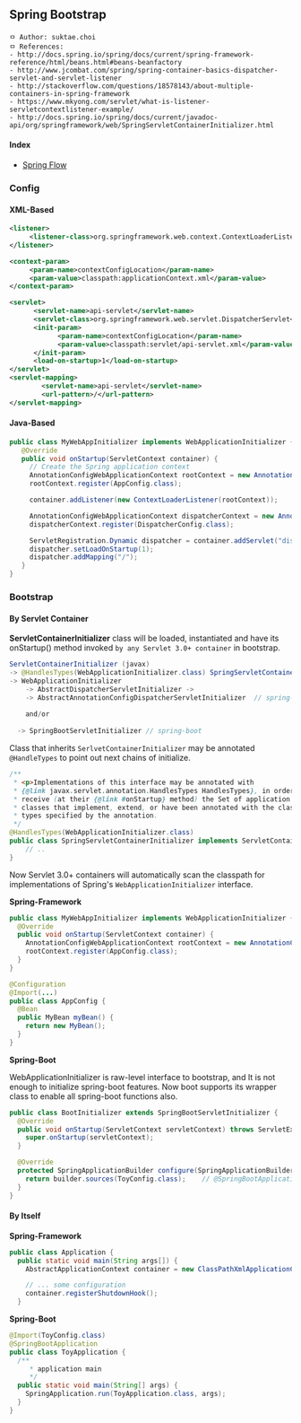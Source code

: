 ## Spring Bootstrap

```
ㅁ Author: suktae.choi
ㅁ References:
- http://docs.spring.io/spring/docs/current/spring-framework-reference/html/beans.html#beans-beanfactory
- http://www.jcombat.com/spring/spring-container-basics-dispatcher-servlet-and-servlet-listener
- http://stackoverflow.com/questions/18578143/about-multiple-containers-in-spring-framework
- https://www.mkyong.com/servlet/what-is-listener-servletcontextlistener-example/
- http://docs.spring.io/spring/docs/current/javadoc-api/org/springframework/web/SpringServletContainerInitializer.html
```

#### Index

- [Spring Flow](spring-flow)

### Config

#### XML-Based
```xml
<listener>
     <listener-class>org.springframework.web.context.ContextLoaderListener</listener-class>
</listener>

<context-param>
     <param-name>contextConfigLocation</param-name>
     <param-value>classpath:applicationContext.xml</param-value>
</context-param>

<servlet>
      <servlet-name>api-servlet</servlet-name>
      <servlet-class>org.springframework.web.servlet.DispatcherServlet</servlet-class>
      <init-param>
            <param-name>contextConfigLocation</param-name>
            <param-value>classpath:servlet/api-servlet.xml</param-value>
      </init-param>
      <load-on-startup>1</load-on-startup>
</servlet>
<servlet-mapping>
	    <servlet-name>api-servlet</servlet-name>
	    <url-pattern>/</url-pattern>
</servlet-mapping>
```

#### Java-Based
```java
public class MyWebAppInitializer implements WebApplicationInitializer {
   @Override
   public void onStartup(ServletContext container) {
     // Create the Spring application context
     AnnotationConfigWebApplicationContext rootContext = new AnnotationConfigWebApplicationContext();
     rootContext.register(AppConfig.class);

     container.addListener(new ContextLoaderListener(rootContext));

     AnnotationConfigWebApplicationContext dispatcherContext = new AnnotationConfigWebApplicationContext();
     dispatcherContext.register(DispatcherConfig.class);

     ServletRegistration.Dynamic dispatcher = container.addServlet("dispatcher", new DispatcherServlet(dispatcherContext));
     dispatcher.setLoadOnStartup(1);
     dispatcher.addMapping("/");
   }
}
```

### Bootstrap
#### By Servlet Container
**ServletContainerInitializer** class will be loaded, instantiated and have its onStartup() method invoked `by any Servlet 3.0+ container` in bootstrap.

```java
ServletContainerInitializer (javax) 
-> @HandlesTypes(WebApplicationInitializer.class) SpringServletContainerInitializer (spring)
-> WebApplicationInitializer
	-> AbstractDispatcherServletInitializer ->
	-> AbstractAnnotationConfigDispatcherServletInitializer	 // spring-framework
	
	and/or
	
  -> SpringBootServletInitializer // spring-boot
```

Class that inherits `SerlvetContainerInitializer` may be annotated `@HandleTypes` to point out next chains of initialize.

```java
/**
 * <p>Implementations of this interface may be annotated with
 * {@link javax.servlet.annotation.HandlesTypes HandlesTypes}, in order to
 * receive (at their {@link #onStartup} method) the Set of application
 * classes that implement, extend, or have been annotated with the class
 * types specified by the annotation.
 */
@HandlesTypes(WebApplicationInitializer.class)
public class SpringServletContainerInitializer implements ServletContainerInitializer {
	// ..
}
```

Now Servlet 3.0+ containers will automatically scan the classpath for implementations of Spring's `WebApplicationInitializer` interface.

**Spring-Framework**

```java
public class MyWebAppInitializer implements WebApplicationInitializer {
  @Override
  public void onStartup(ServletContext container) {
    AnnotationConfigWebApplicationContext rootContext = new AnnotationConfigWebApplicationContext();	// annotation-based config
    rootContext.register(AppConfig.class);
  }
}

@Configuration
@Import(...)
public class AppConfig {
  @Bean
  public MyBean myBean() {
    return new MyBean();
  }
}
```

**Spring-Boot**

WebApplicationInitializer is raw-level interface to bootstrap, and It is not enough to initialize spring-boot features. Now boot supports its wrapper class to enable all spring-boot functions also.

```java
public class BootInitializer extends SpringBootServletInitializer {
  @Override
  public void onStartup(ServletContext servletContext) throws ServletException {
    super.onStartup(servletContext);
  }

  @Override
  protected SpringApplicationBuilder configure(SpringApplicationBuilder builder) {
    return builder.sources(ToyConfig.class);	// @SpringBootApplication class
  }
}
```

#### By Itself

**Spring-Framework**

```java
public class Application {
  public static void main(String args[]) {
    AbstractApplicationContext container = new ClassPathXmlApplicationContext("...");

    // ... some configuration
    container.registerShutdownHook();
  }
```

**Spring-Boot**

```java
@Import(ToyConfig.class)
@SpringBootApplication
public class ToyApplication {
  /**
	 * application main
	 */
  public static void main(String[] args) {
    SpringApplication.run(ToyApplication.class, args);
  }
}
```